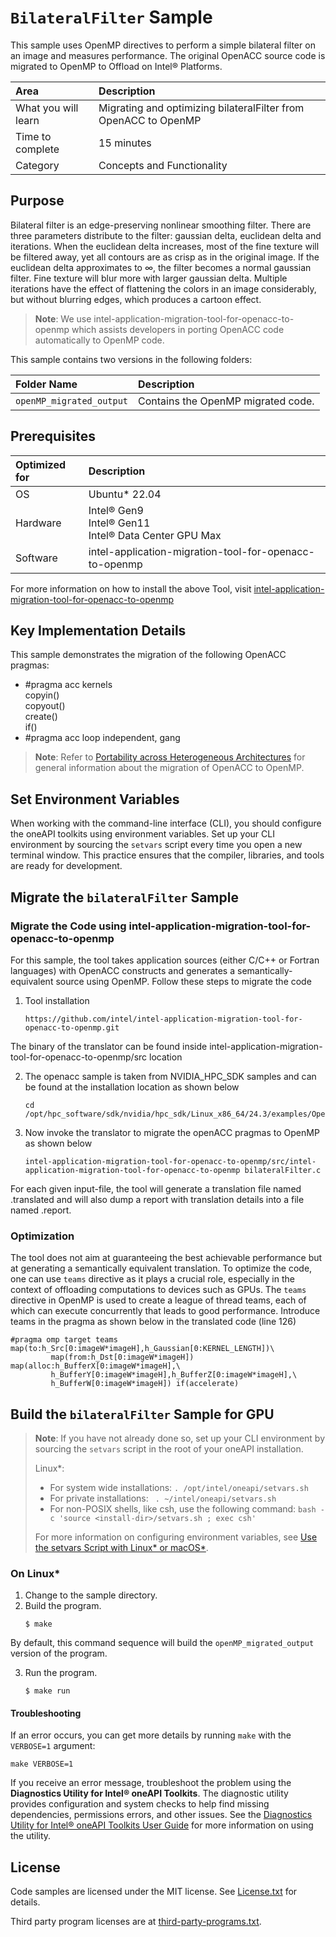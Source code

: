 # `BilateralFilter` Sample
 
This sample uses OpenMP directives to perform a simple bilateral filter on an image and measures performance. The original OpenACC source code is migrated to OpenMP to Offload on Intel® Platforms.

| Area                  | Description
|:---                       |:---
| What you will learn       | Migrating and optimizing bilateralFilter from OpenACC to OpenMP
| Time to complete          | 15 minutes
| Category                  | Concepts and Functionality

## Purpose

Bilateral filter is an edge-preserving nonlinear smoothing filter. There are three parameters distribute to the filter: gaussian delta, euclidean delta and iterations.
When the euclidean delta increases, most of the fine texture will be filtered away, yet all contours are as crisp as in the original image. If the euclidean delta approximates to ∞, the filter becomes a normal gaussian filter. Fine texture will blur more with larger gaussian delta. Multiple iterations have the effect of flattening the colors in an image considerably, but without blurring edges, which produces a cartoon effect.

> **Note**: We use intel-application-migration-tool-for-openacc-to-openmp which assists developers in porting OpenACC code automatically to OpenMP code. 

This sample contains two versions in the following folders:

| Folder Name                   | Description
|:---                           |:--- 
| `openMP_migrated_output`            | Contains the OpenMP migrated code.

## Prerequisites

| Optimized for              | Description
|:---                        |:---
| OS                         | Ubuntu* 22.04
| Hardware                   | Intel® Gen9 <br> Intel® Gen11 <br> Intel® Data Center GPU Max
| Software                   | intel-application-migration-tool-for-openacc-to-openmp

For more information on how to install the above Tool, visit [intel-application-migration-tool-for-openacc-to-openmp](https://github.com/intel/intel-application-migration-tool-for-openacc-to-openmp)

## Key Implementation Details

This sample demonstrates the migration of the following OpenACC pragmas: 
- #pragma acc kernels \
          copyin()    \
          copyout()   \
          create()    \
          if()
- #pragma acc loop independent, gang


>  **Note**: Refer to [Portability across Heterogeneous Architectures](https://www.intel.com/content/www/us/en/developer/articles/technical/openmp-accelerator-offload.html#gs.n33nuz) for general information about the migration of OpenACC to OpenMP.

## Set Environment Variables

When working with the command-line interface (CLI), you should configure the oneAPI toolkits using environment variables. Set up your CLI environment by sourcing the `setvars` script every time you open a new terminal window. This practice ensures that the compiler, libraries, and tools are ready for development.

## Migrate the `bilateralFilter` Sample

### Migrate the Code using intel-application-migration-tool-for-openacc-to-openmp

For this sample, the tool takes application sources (either C/C++ or Fortran languages) with OpenACC constructs and generates a semantically-equivalent source using OpenMP. Follow these steps to migrate the code

  1. Tool installation
     ```
     https://github.com/intel/intel-application-migration-tool-for-openacc-to-openmp.git
     ```

The binary of the translator can be found inside intel-application-migration-tool-for-openacc-to-openmp/src location
    
  2. The openacc sample is taken from NVIDIA_HPC_SDK samples and can be found at the installation location as shown below
     ```
     cd /opt/hpc_software/sdk/nvidia/hpc_sdk/Linux_x86_64/24.3/examples/OpenACC/SDK/src/bilateralFilter
     ```
  3. Now invoke the translator to migrate the openACC pragmas to OpenMP as shown below
     ```
     intel-application-migration-tool-for-openacc-to-openmp/src/intel-application-migration-tool-for-openacc-to-openmp bilateralFilter.c
     ```
For each given input-file, the tool will generate a translation file named <input-file>.translated and will also dump a report with translation details into a file named <input-file>.report.

### Optimization

The tool does not aim at guaranteeing the best achievable performance but at generating a semantically equivalent translation. To optimize the code, one can use `teams` directive as it plays a crucial role, especially in the context of offloading computations to devices such as GPUs. The `teams` directive in OpenMP is used to create a league of thread teams, each of which can execute concurrently that leads to good performance.
Introduce teams in the pragma as shown below in the translated code (line 126)
   ```
   #pragma omp target teams map(to:h_Src[0:imageW*imageH],h_Gaussian[0:KERNEL_LENGTH])\
            map(from:h_Dst[0:imageW*imageH]) map(alloc:h_BufferX[0:imageW*imageH],\
            h_BufferY[0:imageW*imageH],h_BufferZ[0:imageW*imageH],\
            h_BufferW[0:imageW*imageH]) if(accelerate)
   ```

## Build the `bilateralFilter` Sample for GPU

> **Note**: If you have not already done so, set up your CLI
> environment by sourcing  the `setvars` script in the root of your oneAPI installation.
>
> Linux*:
> - For system wide installations: `. /opt/intel/oneapi/setvars.sh`
> - For private installations: ` . ~/intel/oneapi/setvars.sh`
> - For non-POSIX shells, like csh, use the following command: `bash -c 'source <install-dir>/setvars.sh ; exec csh'`
>
> For more information on configuring environment variables, see [Use the setvars Script with Linux* or macOS*](https://www.intel.com/content/www/us/en/develop/documentation/oneapi-programming-guide/top/oneapi-development-environment-setup/use-the-setvars-script-with-linux-or-macos.html).

### On Linux*

1. Change to the sample directory.
2. Build the program.
   ```
   $ make
   ```
   
By default, this command sequence will build the `openMP_migrated_output ` version of the program.

3. Run the program.
   ```
   $ make run
   ```  
   
#### Troubleshooting

If an error occurs, you can get more details by running `make` with
the `VERBOSE=1` argument:
```
make VERBOSE=1
```
If you receive an error message, troubleshoot the problem using the **Diagnostics Utility for Intel® oneAPI Toolkits**. The diagnostic utility provides configuration and system checks to help find missing dependencies, permissions errors, and other issues. See the [Diagnostics Utility for Intel® oneAPI Toolkits User Guide](https://www.intel.com/content/www/us/en/docs/oneapi/user-guide-diagnostic-utility/2024-0/overview.html) for more information on using the utility.

## License
Code samples are licensed under the MIT license. See
[License.txt](https://github.com/oneapi-src/oneAPI-samples/blob/master/License.txt) for details.

Third party program licenses are at [third-party-programs.txt](https://github.com/oneapi-src/oneAPI-samples/blob/master/third-party-programs.txt).
